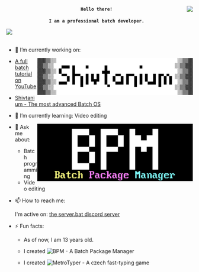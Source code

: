 <div>
  <img align="right" src="https://github-readme-stats.vercel.app/api/top-langs/?username=Shivter14&layout=compact&count_private=true&langs_count=8&hide_border=true&theme=dark">
  <div align="center"><b>
    
    Hello there!
    
    I am a professional batch developer.

  </b></div>
  <img align="left" src="https://komarev.com/ghpvc/?username=Shivter14&style=for-the-badge">
</div>

<br></br>

- 🔭 I’m currently working on:

<img align="right" width=420 src="https://raw.githubusercontent.com/Shivter14/Shivtanium/main/Shivtanium.png">

  - [A full batch tutorial on YouTube](https://youtu.be/zdygVs2Ajbs?si=oO-4qVDWnR6m4NCa)

  - [Shivtanium - The most advanced Batch OS](https://github.com/Shivter14/Shivtanium)

- 🌱 I’m currently learning: Video editing

<img align="right" width=420 src="https://github.com/Shivter14/BPM/blob/main/BPM.png">

- 💬 Ask me about:

  - Batch programming
  - Video editing

- 📫 How to reach me:

  I'm active on: [the server.bat discord server](https://discord.gg/cQNj5C3wtS)

- ⚡ Fun facts:

  - As of now, I am 13 years old.
  
  - I created ![BPM - A Batch Package Manager](https://github.com/Shivter14/BPM)
  
  - I created ![MetroTyper - A czech fast-typing game](https://github.com/Shivter14/MetroTyper)
